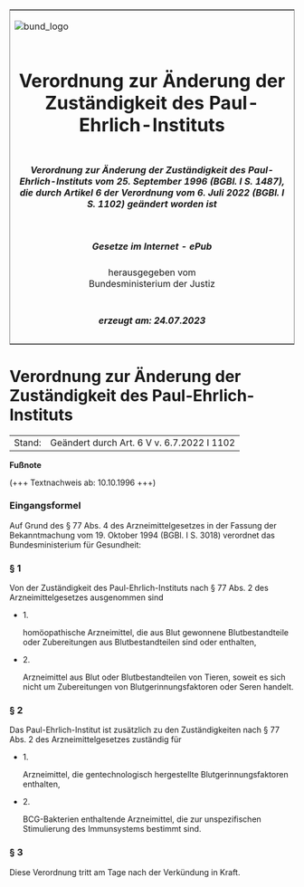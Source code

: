 <span id="DECKBLATT.html"></span>

<table border="0" frame="border" width="100%">

<tr valign="top">

<td align="left">

![bund\_logo](BfJ_2021_Web_de_de.gif)

</td>

<td align="right">

 

</td>

</tr>

<tr align="center" valign="middle">

<td colspan="2">

# Verordnung zur Änderung der Zuständigkeit des Paul-Ehrlich-Instituts

</td>

</tr>

<tr align="center" valign="middle">

<td colspan="2">

##### Verordnung zur Änderung der Zuständigkeit des Paul-Ehrlich-Instituts vom 25. September 1996 (BGBl. I S. 1487), die durch Artikel 6 der Verordnung vom 6. Juli 2022 (BGBl. I S. 1102) geändert worden ist

</td>

</tr>

<tr align="center" valign="middle">

<td colspan="2">

  
  

##### Gesetze im Internet - ePub  
  
herausgegeben vom  
Bundesministerium der Justiz

</td>

</tr>

<tr align="center" valign="bottom">

<td colspan="2">

  
  

##### erzeugt am: 24.07.2023

</td>

</tr>

</table>

<span id="BJNR148700996.html"></span>

# Verordnung zur Änderung der Zuständigkeit des Paul-Ehrlich-Instituts

<div>

<div class="jnhtml">

|        |                                            |
| ------ | ------------------------------------------ |
| Stand: | Geändert durch Art. 6 V v. 6.7.2022 I 1102 |

</div>

</div>

<div>

  
**Fußnote**

<div class="jnhtml">

<div>

<div class="jurAbsatz">

(+++ Textnachweis ab: 10.10.1996 +++)

</div>

</div>

</div>

</div>

<span id="BJNR148700996BJNE000100310.html"></span>

### Eingangsformel  

<div>

<div class="jnhtml">

<div>

<div class="jurAbsatz">

Auf Grund des § 77 Abs. 4 des Arzneimittelgesetzes in der Fassung der
Bekanntmachung vom 19. Oktober 1994 (BGBl. I S. 3018) verordnet das
Bundesministerium für Gesundheit:

</div>

</div>

</div>

</div>

<span id="BJNR148700996BJNE000201116.html"></span>

### § 1  

<div>

<div class="jnhtml">

<div>

<div class="jurAbsatz">

Von der Zuständigkeit des Paul-Ehrlich-Instituts nach § 77 Abs. 2 des
Arzneimittelgesetzes ausgenommen sind

  - 1\.
    
    <div style="">
    
    homöopathische Arzneimittel, die aus Blut gewonnene Blutbestandteile
    oder Zubereitungen aus Blutbestandteilen sind oder enthalten,
    
    </div>

  - 2\.
    
    <div style="">
    
    Arzneimittel aus Blut oder Blutbestandteilen von Tieren, soweit es
    sich nicht um Zubereitungen von Blutgerinnungsfaktoren oder Seren
    handelt.
    
    </div>

</div>

</div>

</div>

</div>

<span id="BJNR148700996BJNE000300310.html"></span>

### § 2  

<div>

<div class="jnhtml">

<div>

<div class="jurAbsatz">

Das Paul-Ehrlich-Institut ist zusätzlich zu den Zuständigkeiten nach §
77 Abs. 2 des Arzneimittelgesetzes zuständig für

  - 1\.
    
    <div style="">
    
    Arzneimittel, die gentechnologisch hergestellte
    Blutgerinnungsfaktoren enthalten,
    
    </div>

  - 2\.
    
    <div style="">
    
    BCG-Bakterien enthaltende Arzneimittel, die zur unspezifischen
    Stimulierung des Immunsystems bestimmt sind.
    
    </div>

</div>

</div>

</div>

</div>

<span id="BJNR148700996BJNE000400310.html"></span>

### § 3  

<div>

<div class="jnhtml">

<div>

<div class="jurAbsatz">

Diese Verordnung tritt am Tage nach der Verkündung in Kraft.

</div>

</div>

</div>

</div>
